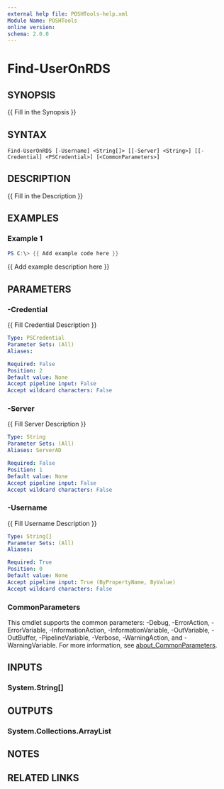 ```yaml
---
external help file: POSHTools-help.xml
Module Name: POSHTools
online version:
schema: 2.0.0
---
```


# Find-UserOnRDS

## SYNOPSIS
{{ Fill in the Synopsis }}

## SYNTAX

```
Find-UserOnRDS [-Username] <String[]> [[-Server] <String>] [[-Credential] <PSCredential>] [<CommonParameters>]
```

## DESCRIPTION
{{ Fill in the Description }}

## EXAMPLES

### Example 1
```powershell
PS C:\> {{ Add example code here }}
```

{{ Add example description here }}

## PARAMETERS

### -Credential
{{ Fill Credential Description }}

```yaml
Type: PSCredential
Parameter Sets: (All)
Aliases:

Required: False
Position: 2
Default value: None
Accept pipeline input: False
Accept wildcard characters: False
```

### -Server
{{ Fill Server Description }}

```yaml
Type: String
Parameter Sets: (All)
Aliases: ServerAD

Required: False
Position: 1
Default value: None
Accept pipeline input: False
Accept wildcard characters: False
```

### -Username
{{ Fill Username Description }}

```yaml
Type: String[]
Parameter Sets: (All)
Aliases:

Required: True
Position: 0
Default value: None
Accept pipeline input: True (ByPropertyName, ByValue)
Accept wildcard characters: False
```

### CommonParameters
This cmdlet supports the common parameters: -Debug, -ErrorAction, -ErrorVariable, -InformationAction, -InformationVariable, -OutVariable, -OutBuffer, -PipelineVariable, -Verbose, -WarningAction, and -WarningVariable. For more information, see [about_CommonParameters](http://go.microsoft.com/fwlink/?LinkID=113216).

## INPUTS

### System.String[]

## OUTPUTS

### System.Collections.ArrayList

## NOTES

## RELATED LINKS

